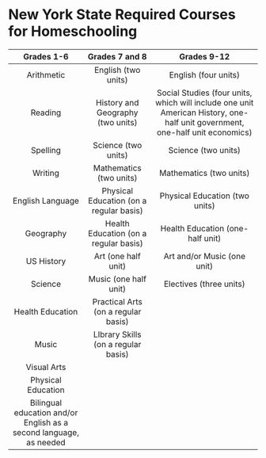 <div class="table-wrapper" markdown="block">

# New York State Required Courses for Homeschooling

<!-- |<div class="table-col-one" style="width: 200px"><h3>Grades 1-6</h3></div>|<div class="table-col-two" style="width: 200px"><h3>Grades 7 and 8</h3></div>|<div class="table-col-three" style="width: 200px"><h3>Grades 9-12</h3></div>| -->

|Grades 1-6|Grades 7 and 8|Grades 9-12|
|:-------------------------------: | :-------------------: | :-------------------: |
| Arithmetic | English (two units) | English (four units)|
| Reading | History and Geography (two units) | Social Studies (four units, which will include one unit American History, one-half unit government, one-half unit economics) |
| Spelling | Science (two units) | Science (two units) |
| Writing| Mathematics (two units) | Mathematics (two units)|
| English Language | Physical Education (on a regular basis) | Physical Education (two units) |
| Geography | Health Education (on a regular basis) | Health Education (one-half unit) |
| US History | Art (one half unit) | Art and/or Music (one unit) |
| Science | Music (one half unit) | Electives (three units) |
| Health Education | Practical Arts (on a regular basis) |  |
| Music |LIbrary Skills (on a regular basis) |  |
| Visual Arts |   |  |
| Physical Education |   |  |
| Bilingual education and/or English as a second language, as needed |  | |

</div>
